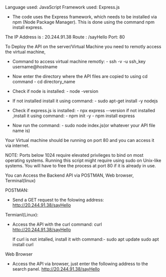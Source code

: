Language used: JavaScript
Framework used: Express.js
- The code uses the Express framework, which needs to be installed via npm (Node Package Manager). This is done using the command npm install express.

The IP Address is : 20.244.91.38
Route : /sayHello
Port: 80

To Deploy the API on the server/Virtual Machine you need to remotly access the virtual machine,
- Command to access virtual machine remotly: 
      - ssh -v -u ssh_key username@hostname
  
- Now enter the directory where the API files are copied to using cd command
      - cd directory_name
  
- Check if node is installed:
      - node -version
  
- If not installed install it using command:
      - sudo apt-get install -y nodejs
  
- Check if express.js is installed:
      - npx express --version
        if not installed ,install it using command:
              - npm init -y
              - npm install express
  
- Now run the command:
      - sudo node index.js(or whatever your API file name is)
  
Your Virtual machine should be running on port 80 and you can access it via internet.       

NOTE: Ports below 1024 require elevated privileges to bind on most operating systems. Running this script might require using sudo on Unix-like systems.
      You will have to free the process at port 80 if it is already in use.

You can Access the Backend API via POSTMAN, Web browser, Terminal(linux)

POSTMAN:
- Send a GET request to the folowing address:
    http://20.244.91.38/sayHello

Termianl(Linux):
- Access the API with the curl command:
    curl http://20.244.91.38/sayHello

  If curl is not intalled, install it with command:-
    sudo apt update
    sudo apt install curl

Web Browser
- Access the API via browser, just enter the following address to the search panel.
    http://20.244.91.38/sayHello
